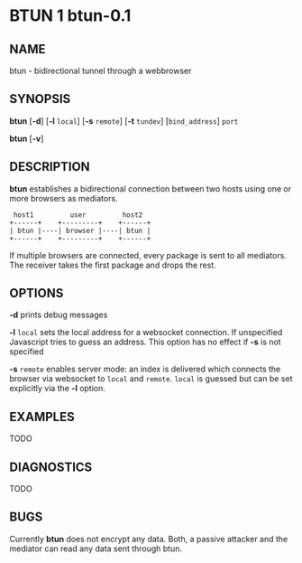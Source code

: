 BTUN 1 btun-0.1
===============

NAME
----

btun - bidirectional tunnel through a webbrowser

SYNOPSIS
--------

**btun** [**-d**] [**-l** `local`] [**-s** `remote`] [**-t** `tundev`] [`bind_address`] `port`

**btun** [**-v**]

DESCRIPTION
-----------

**btun** establishes a bidirectional connection between two hosts
using one or more browsers as mediators.

	 host1         user         host2
	+------+    +---------+    +------+
	| btun |----| browser |----| btun |
	+------+    +---------+    +------+

If multiple browsers are connected, every package is sent to all
mediators. The receiver takes the first package and drops the rest.

OPTIONS
-------

**-d**
prints debug messages

**-l** `local`
sets the local address for a websocket connection. If unspecified
Javascript tries to guess an address. This option has no effect
if **-s** is not specified

**-s** `remote`
enables server mode: an index is delivered which connects the
browser via websocket to `local` and `remote`. `local` is guessed
but can be set explicitly via the **-l** option.

EXAMPLES
--------

TODO

DIAGNOSTICS
-----------

TODO

BUGS
----

Currently **btun** does not encrypt any data. Both, a passive attacker
and the mediator can read any data sent through btun.
